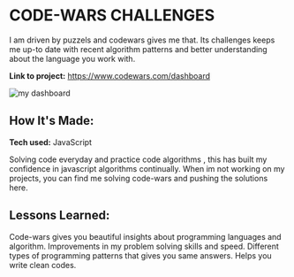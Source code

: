 # CODE-WARS CHALLENGES

I am driven by puzzels and codewars gives me that. Its challenges keeps me up-to date with recent algorithm patterns and better understanding about the language you work with.

**Link to project:** https://www.codewars.com/dashboard

![my dashboard](https://user-images.githubusercontent.com/107049081/198634200-ee3c963d-6d96-4a38-872f-a5f283d817fb.png)


## How It's Made:

**Tech used:** JavaScript

Solving code everyday and practice code algorithms , this has built my confidence in javascript algorithms continually. When im not working on my projects, you can find me solving code-wars and pushing the solutions here.



## Lessons Learned:

Code-wars gives you beautiful insights about programming languages and algorithm.
Improvements in my problem solving skills and speed.
Different types of programming patterns that gives you same answers.
Helps you write clean codes.




